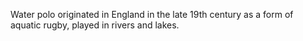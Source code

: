 Water polo originated in England in the late 19th century as a form of aquatic rugby, played in rivers and lakes.
